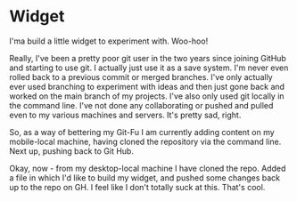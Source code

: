 # Widget
I'ma build a little widget to experiment with. Woo-hoo!

Really, I've been a pretty poor git user in the two years since joining GitHub and starting to use git. I actually just use it as a save system. I'm never even rolled back to a previous commit or merged branches. I've only actually ever used branching to experiment with ideas and then just gone back and worked on the main branch of my projects. I've also only used git locally in the command line. I've not done any collaborating or pushed and pulled even to my various machines and servers. It's pretty sad, right. 

So, as a way of bettering my Git-Fu I am currently adding content on my mobile-local machine, having cloned the repository via the command line. Next up, pushing back to Git Hub.

Okay, now - from my desktop-local machine I have cloned the repo. Added a file in which I'd like to build my widget, and pushed some changes back up to the repo on GH. I feel like I don't totally suck at this. That's cool.